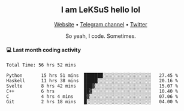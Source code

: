 <h2 align="center">I am LeKSuS hello lol</h2>
<div align="center">
  <a href="https://leksus.net">Website</a> •
  <a href="https://t.me/leksus_was_here">Telegram channel</a> •
  <a href="https://twitter.com/___LeKSuS___">Twitter</a>
</div>
<p align="center">So yeah, I code. Sometimes.</p>

#### :computer: Last month coding activity
<!--START_SECTION:waka-->

```text
Total Time: 56 hrs 52 mins

Python       15 hrs 51 mins  ███████░░░░░░░░░░░░░░░░░░   27.45 %
Haskell      11 hrs 38 mins  █████░░░░░░░░░░░░░░░░░░░░   20.16 %
Svelte       8 hrs 42 mins   ███▓░░░░░░░░░░░░░░░░░░░░░   15.07 %
C++          6 hrs           ██▓░░░░░░░░░░░░░░░░░░░░░░   10.40 %
C            4 hrs 4 mins    █▓░░░░░░░░░░░░░░░░░░░░░░░   07.06 %
Git          2 hrs 18 mins   █░░░░░░░░░░░░░░░░░░░░░░░░   04.00 %
```

<!--END_SECTION:waka-->
